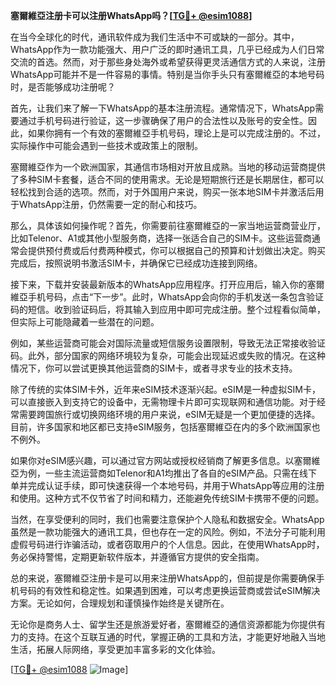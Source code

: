 **塞爾維亞注册卡可以注册WhatsApp吗？[[TG💪+ @esim1088](https://t.me/s/esim1088)]**

在当今全球化的时代，通讯软件成为我们生活中不可或缺的一部分。其中，WhatsApp作为一款功能强大、用户广泛的即时通讯工具，几乎已经成为人们日常交流的首选。然而，对于那些身处海外或希望获得更灵活通信方式的人来说，注册WhatsApp可能并不是一件容易的事情。特别是当你手头只有塞爾維亞的本地号码时，是否能够成功注册呢？

首先，让我们来了解一下WhatsApp的基本注册流程。通常情况下，WhatsApp需要通过手机号码进行验证，这一步骤确保了用户的合法性以及账号的安全性。因此，如果你拥有一个有效的塞爾維亞手机号码，理论上是可以完成注册的。不过，实际操作中可能会遇到一些技术或政策上的限制。

塞爾維亞作为一个欧洲国家，其通信市场相对开放且成熟。当地的移动运营商提供了多种SIM卡套餐，适合不同的使用需求。无论是短期旅行还是长期居住，都可以轻松找到合适的选项。然而，对于外国用户来说，购买一张本地SIM卡并激活后用于WhatsApp注册，仍然需要一定的耐心和技巧。

那么，具体该如何操作呢？首先，你需要前往塞爾維亞的一家当地运营商营业厅，比如Telenor、A1或其他小型服务商，选择一张适合自己的SIM卡。这些运营商通常会提供预付费或后付费两种模式，你可以根据自己的预算和计划做出决定。购买完成后，按照说明书激活SIM卡，并确保它已经成功连接到网络。

接下来，下载并安装最新版本的WhatsApp应用程序。打开应用后，输入你的塞爾維亞手机号码，点击“下一步”。此时，WhatsApp会向你的手机发送一条包含验证码的短信。收到验证码后，将其输入到应用中即可完成注册。整个过程看似简单，但实际上可能隐藏着一些潜在的问题。

例如，某些运营商可能会对国际流量或短信服务设置限制，导致无法正常接收验证码。此外，部分国家的网络环境较为复杂，可能会出现延迟或失败的情况。在这种情况下，你可以尝试更换其他运营商的SIM卡，或者寻求专业的技术支持。

除了传统的实体SIM卡外，近年来eSIM技术逐渐兴起。eSIM是一种虚拟SIM卡，可以直接嵌入到支持它的设备中，无需物理卡片即可实现联网和通信功能。对于经常需要跨国旅行或切换网络环境的用户来说，eSIM无疑是一个更加便捷的选择。目前，许多国家和地区都已支持eSIM服务，包括塞爾維亞在内的多个欧洲国家也不例外。

如果你对eSIM感兴趣，可以通过官方网站或授权经销商了解更多信息。以塞爾維亞为例，一些主流运营商如Telenor和A1均推出了各自的eSIM产品。只需在线下单并完成认证手续，即可快速获得一个本地号码，并用于WhatsApp等应用的注册和使用。这种方式不仅节省了时间和精力，还能避免传统SIM卡携带不便的问题。

当然，在享受便利的同时，我们也需要注意保护个人隐私和数据安全。WhatsApp虽然是一款功能强大的通讯工具，但也存在一定的风险。例如，不法分子可能利用虚假号码进行诈骗活动，或者窃取用户的个人信息。因此，在使用WhatsApp时，务必保持警惕，定期更新软件版本，并遵循官方提供的安全指南。

总的来说，塞爾維亞注册卡是可以用来注册WhatsApp的，但前提是你需要确保手机号码的有效性和稳定性。如果遇到困难，可以考虑更换运营商或尝试eSIM解决方案。无论如何，合理规划和谨慎操作始终是关键所在。

无论你是商务人士、留学生还是旅游爱好者，塞爾維亞的通信资源都能为你提供有力的支持。在这个互联互通的时代，掌握正确的工具和方法，才能更好地融入当地生活，拓展人际网络，享受更加丰富多彩的文化体验。

[[TG💪+ @esim1088](https://t.me/s/esim1088) ![Image](https://i.postimg.cc/4NQfJmqS/Snipaste-2025-05-13-00-14-12.png)]